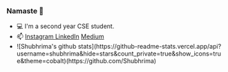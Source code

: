 ### Namaste 🙏 

<ul>
 <li> 💻 I'm a second year CSE student. </li>
 <li> 📫 <a href="https://www.instagram.com/_shubhrima_/">Instagram   </a><a href="https://www.linkedin.com/in/shubhrima-jana/"> LinkedIn</a> <a href="https://shubhrimajana.medium.com/"> Medium</a> </li>
 <li> ![Shubhrima's github stats](https://github-readme-stats.vercel.app/api?username=shubhrima&hide=stars&count_private=true&show_icons=true&theme=cobalt)(https://github.com/Shubhrima)</li>

